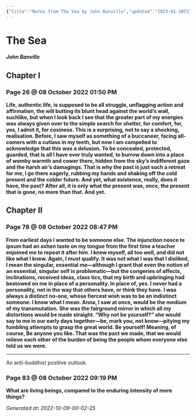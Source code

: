 ```yaml
---
{"title":"Notes from The Sea by John Banville","updated":"2023-01-30T23:47:21+06:00","created":"2022-10-08T18:02:38+06:00","latitude":21.308759,"longitude":92.0427777,"altitude":-47,"dg-publish":true,"dg-note-icon":"stone","tags":["novel","modern","classic","reading-notes"],"dg-path":"Reading/Notes and Highlights/The Sea by John Banville.md","permalink":"/reading/notes-and-highlights/the-sea-by-john-banville/","dgPassFrontmatter":true,"noteIcon":"stone"}
---
```


# The Sea
##### John Banville

## Chapter I
### Page 26 @ 08 October 2022 01:50 PM
**Life, authentic life, is supposed to be all struggle, unflagging action and affirmation, the will butting its blunt head against the world’s wall, suchlike, but when I look back I see that the greater part of my energies was always given over to the simple search for shelter, for comfort, for, yes, I admit it, for cosiness. This is a surprising, not to say a shocking, realisation. Before, I saw myself as something of a buccaneer, facing all-comers with a cutlass in my teeth, but now I am compelled to acknowledge that this was a delusion. To be concealed, protected, guarded, that is all I have ever truly wanted, to burrow down into a place of womby warmth and cower there, hidden from the sky’s indifferent gaze and the harsh air’s damagings. That is why the past is just such a retreat for me, I go there eagerly, rubbing my hands and shaking off the cold present and the colder future. And yet, what existence, really, does it have, the past? After all, it is only what the present was, once, the present that is gone, no more than that. And yet.**

## Chapter II
### Page 78 @ 08 October 2022 08:47 PM
**From earliest days I wanted to be someone else. The injunction nosce te ipsum had an ashen taste on my tongue from the first time a teacher enjoined me to repeat it after him. I knew myself, all too well, and did not like what I knew. Again, I must qualify. It was not what I was that I disliked, I mean the singular, essential me—although I grant that even the notion of an essential, singular self is problematic—but the congeries of affects, inclinations, received ideas, class tics, that my birth and upbringing had bestowed on me in place of a personality. In place of, yes. I never had a personality, not in the way that others have, or think they have. I was always a distinct no-one, whose fiercest wish was to be an indistinct someone. I know what I mean. Anna, I saw at once, would be the medium of my transmutation. She was the fairground mirror in which all my distortions would be made straight. “Why not be yourself?” she would say to me in our early days together—be, mark you, not know—pitying my fumbling attempts to grasp the great world. Be yourself! Meaning, of course, Be anyone you like. That was the pact we made, that we would relieve each other of the burden of being the people whom everyone else told us we were.**

---
An anti-buddhist positive outlook.

### Page 83 @ 08 October 2022 09:19 PM
**What are living beings, compared to the enduring intensity of mere things?**



_Generated at: 2022-10-09-00-02-25_